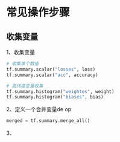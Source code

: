 # 常见操作步骤

## 收集变量

1、收集变量

```python
# 收集单个数值
tf.summary.scalar("losses", loss)
tf.summary.scalar("acc", accuracy)

# 高纬度变量收集
tf.summary.histogram("weightes", weight)
tf.summary.histogram("biases", bias)
```

2、定义一个合并变量de op

```python
merged = tf.summary.merge_all()
```

3、

